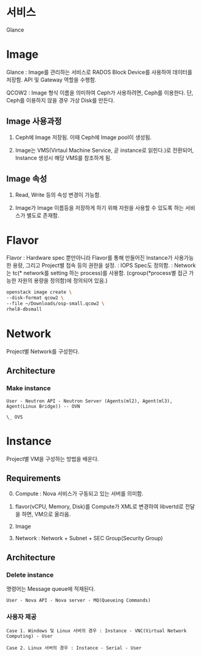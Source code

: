 # 서비스

Glance

# Image

Glance 
: Image를 관리하는 서비스로 RADOS Block Device를 사용하여 데이터를 저장함. API 및 Gateway 역할을 수행함. 

QCOW2
: Image 형식 이름을 의미하여 Ceph가 사용하려면, Ceph를 이용한다. 단, Ceph를 이용하지 않을 경우 가상 Disk를 만든다. 


## Image 사용과정

1. Ceph에 Image 저장됨. 이때 Ceph에 Image pool이 생성됨.

2. Image는 VMS(Virtaul Machine Service, 곧 instance로 읽힌다.)로 전환되어, Instance 생성시 해당 VMS를 참조하게 됨. 

## Image 속성 

1. Read, Write 등의 속성 변경이 가능함. 

2. Image가 Image 이름등을 저장하게 하기 위해 자원을 사용할 수 있도록 하는 서비스가 별도로 존재함.


# Flavor

Flavor 
: Hardware spec 뿐만아니라 Flavor를 통해 만들어진 Instance가 사용가능한 용량, 그리고 Project별 접속 등의 권한을 설정.
: IOPS Spec도 정의함.
: Network는 tc(* network를 setting 하는 process)를 사용함. (cgroup(*process별 접근 가능한 자원의 용량을 정의함)에 정의되어 있음.)

```bash
openstack image create \
--disk-format qcow2 \
--file ~/Downloads/osp-small.qcow2 \
rhel8-dbsmall
```

# Network

Project별 Network를 구성한다.

## Architecture

### Make instance 
```
User - Neutron API - Neutron Server (Agents(ml2), Agent(ml3), Agent(Linux Bridge)) -- OVN
                                                                                   \_ OVS
```

# Instance 

Project별 VM을 구성하는 방법을 배운다. 

## Requirements

0. Compute : Nova 서비스가 구동되고 있는 서버를 의미함. 

0. flavor(vCPU, Memory, Disk)를 Compute가 XML로 변경하여 libvertd로 전달을 하면, VM으로 올라옴. 

1. Image 

2. Network : Network + Subnet + SEC Group(Security Group)

## Architecture

### Delete instance 

명령어는 Message queue에 적재된다. 

```
User - Nova API - Nova server - MQ(Queueing Commands)
```

### 사용자 제공

```
Case 1. Windows 및 Linux 서버의 경우 : Instance - VNC(Virtual Network Computing) - User

Case 2. Linux 서버의 경우 : Instance - Serial - User 
```